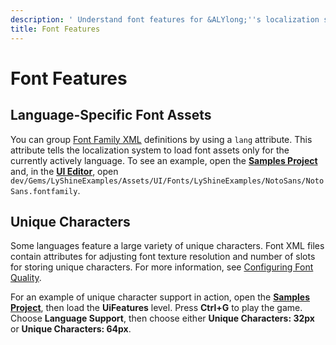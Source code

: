 ```yaml
---
description: ' Understand font features for &ALYlong;''s localization system. '
title: Font Features
---
```

# Font Features<a name="localization-fontfeatures"></a>



## Language\-Specific Font Assets<a name="localization-fontfeatures-assets"></a>

You can group [Font Family XML](/docs/userguide/ui/fonts/create-font-families.md) definitions by using a `lang` attribute\. This attribute tells the localization system to load font assets only for the currently actively language\. To see an example, open the **[Samples Project](/docs/userguide/samples/projects/samples.md)** and, in the [**UI Editor**](/docs/userguide/ui/editor/using.md), open `dev/Gems/LyShineExamples/Assets/UI/Fonts/LyShineExamples/NotoSans/NotoSans.fontfamily`\.

## Unique Characters<a name="localization-fontfeatures-unique"></a>

Some languages feature a large variety of unique characters\. Font XML files contain attributes for adjusting font texture resolution and number of slots for storing unique characters\. For more information, see [Configuring Font Quality](/docs/userguide/ui/fonts/rendering.md)\.

For an example of unique character support in action, open the **[Samples Project](/docs/userguide/samples/projects/samples.md)**, then load the **UiFeatures** level\. Press **Ctrl\+G** to play the game\. Choose **Language Support**, then choose either **Unique Characters: 32px** or **Unique Characters: 64px**\.
